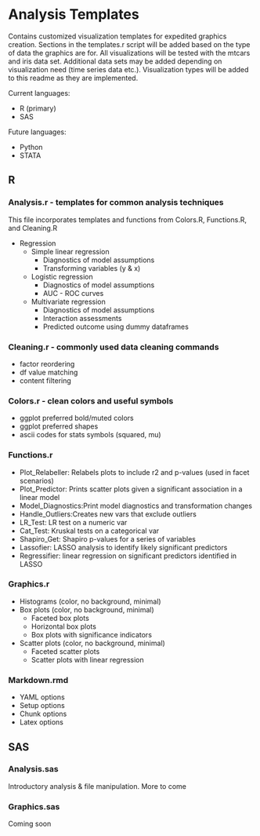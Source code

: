 # Analysis Templates

Contains customized visualization templates for expedited graphics creation. Sections in the templates.r script will be added based on the type of data the graphics are for. All visualizations will be tested with the mtcars and iris data set. Additional data sets may be added depending on visualization need (time series data etc.). Visualization types will be added to this readme as they are implemented.

Current languages:
- R (primary)
- SAS

Future languages:
- Python
- STATA

## R

### Analysis.r - templates for common analysis techniques

This file incorporates templates and functions from Colors.R, Functions.R, and Cleaning.R

- Regression
  - Simple linear regression
    - Diagnostics of model assumptions
    - Transforming variables (y & x)
  - Logistic regression
    - Diagnostics of model assumptions
    - AUC - ROC curves
  - Multivariate regression
    - Diagnostics of model assumptions
    - Interaction assessments
    - Predicted outcome using dummy dataframes

### Cleaning.r - commonly used data cleaning commands

- factor reordering
- df value matching
- content filtering

### Colors.r - clean colors and useful symbols

- ggplot preferred bold/muted colors
- ggplot preferred shapes
- ascii codes for stats symbols (squared, mu)

### Functions.r

- Plot_Relabeller: Relabels plots to include r2 and p-values (used in facet scenarios)
- Plot_Predictor: Prints scatter plots given a significant association in a linear model
- Model_Diagnostics:Print model diagnostics and transformation changes
- Handle_Outliers:Creates new vars that exclude outliers
- LR_Test: LR test on a numeric var
- Cat_Test: Kruskal tests on a categorical var
- Shapiro_Get: Shapiro p-values for a series of variables
- Lassofier: LASSO analysis to identify likely significant predictors
- Regressifier: linear regression on significant predictors identified in LASSO

### Graphics.r

- Histograms (color, no background, minimal)
- Box plots (color, no background, minimal)
  - Faceted box plots
  - Horizontal box plots
  - Box plots with significance indicators
- Scatter plots (color, no background, minimal)
  - Faceted scatter plots
  - Scatter plots with linear regression

### Markdown.rmd

- YAML options
- Setup options
- Chunk options
- Latex options

## SAS

### Analysis.sas

Introductory analysis & file manipulation. More to come

### Graphics.sas

Coming soon
